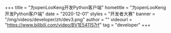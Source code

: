 +++
    title = "为openLooKeng开发Python客户端"
    hometitle = "为openLooKeng开发Python客户端"
    date = "2020-12-01"
    styles = "开发者大赛"
    banner = "/img/videos/developer/zh/dev3.png"
    author = ""
    videourl = "https://www.bilibili.com/video/BV1E541157rf" 
    tag = "developer"
+++